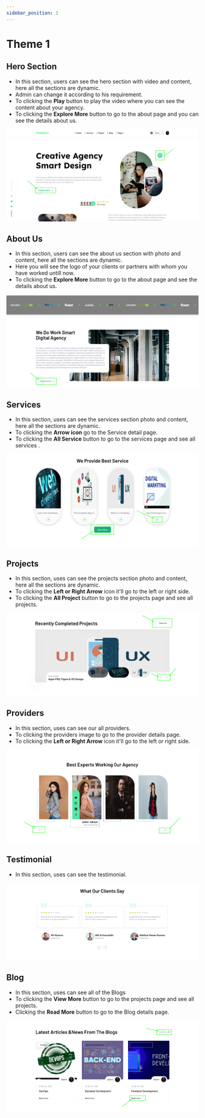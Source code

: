 ```yaml
---
sidebar_position: 1
---
```



# Theme 1

## Hero Section
- In this section, users can see the hero section with video and content, here all the sections are dynamic.
- Admin can change it according to his requirement.
- To clicking the **Play** button to play the video where you can see the content about your agency.
- To clicking the **Explore More** button to go to the about page and you can see the details about us.

![Home](./img/img_1.png)

## About Us
- In this section, users can see the about us section with photo and content, here all the sections are dynamic.
- Here you will see the logo of your clients or partners with whom you have worked untill now.
- To clicking the **Explore More** button to go to the about page and see the details about us.

![About Us](./img/img_2.png)


## Services

- In this section, uses can see the services section photo and content, here all the sections are dynamic.
- To clicking the **Arrow icon** go to the Service detail page.
- To clicking the **All Service** button to go to the services page and see all services .

![Services](./img/img_3.png)

## Projects

- In this section, uses can see the projects section photo and content, here all the sections are dynamic.
- To clicking the **Left or Right Arrow** icon it'll go to the left or right side.
- To clicking the **All Project** button to go to the projects page and see all projects.

![Projects](./img/img_4.png)


## Providers

- In this section, uses can see our all providers.
- To clicking the providers image to go to the provider details page.
- To clicking the **Left or Right Arrow** icon it'll go to the left or right side.


![Providers](./img/img_5.png)

## Testimonial

- In this section, uses can see the testimonial.

![Testimonial](./img/img_7.png)


## Blog
- In this section, uses can see all of the Blogs
- To clicking the **View More** button to go to the projects page and see all projects.
- Clicking the **Read More** button to go to the Blog details page.

![Blog](./img/img_8.png)
